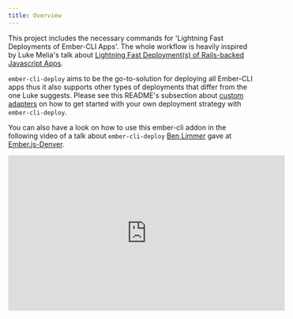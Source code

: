 ```yaml
---
title: Overview
---
```


This project includes the necessary commands for 'Lightning Fast Deployments of
Ember-CLI Apps'. The whole workflow is heavily inspired by Luke Melia's talk
about [Lightning Fast Deployment(s) of Rails-backed Javascript Apps](https://www.youtube.com/watch?v=QZVYP3cPcWQ).

`ember-cli-deploy` aims to be the go-to-solution for deploying all Ember-CLI apps thus it also supports other types of deployments that differ from the one Luke suggests. Please see this README's subsection about [custom adapters](#custom-adapters) on how to get started with your own deployment strategy with `ember-cli-deploy`.

You can also have a look on how to use this ember-cli addon in the following video of a talk about `ember-cli-deploy` [Ben Limmer](https://github.com/blimmer) gave at [Ember.js-Denver](http://www.meetup.com/Ember-js-Denver/).

<iframe width="560" height="315" src="https://www.youtube.com/embed/MT0LKcVh6Rw?rel=0&amp;controls=1&amp;showinfo=0" frameborder="0" allowfullscreen></iframe>
